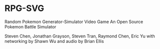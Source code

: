 RPG-SVG
=======
Random Pokemon Generator-Simulator Video Game
  An Open Source Pokemon Battle Simulator
  
Steven Chen, Jonathan Grayson, Steven Tran, Raymond Chen, Eric Yu
  with networking by Shawn Wu and audio by Brian Ellis

